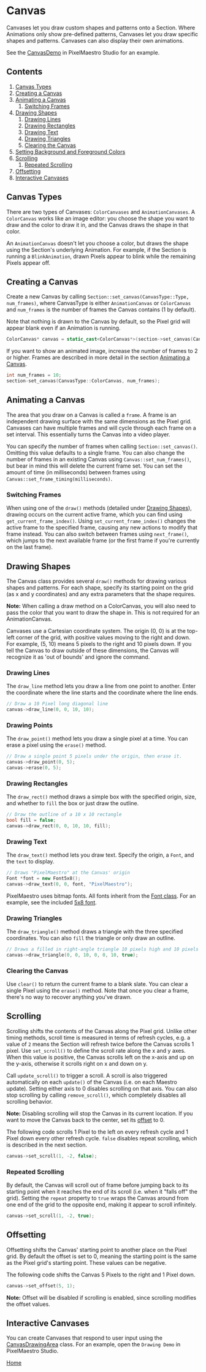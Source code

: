 # Canvas
Canvases let you draw custom shapes and patterns onto a Section. Where Animations only show pre-defined patterns, Canvases let you draw specific shapes and patterns. Canvases can also display their own animations.

See the [CanvasDemo](../gui/demo/canvasdemo.cpp) in PixelMaestro Studio for an example.

## Contents
1. [Canvas Types](#canvas-types)
2. [Creating a Canvas](#creating-a-canvas)
3. [Animating a Canvas](#animating-a-canvas)
	1. [Switching Frames](#switching-frames)
4. [Drawing Shapes](#drawing-shapes)
	1. [Drawing Lines](#drawing-lines)
	2. [Drawing Rectangles](#drawing-rectangles)
	3. [Drawing Text](#drawing-text)
	4. [Drawing Triangles](#drawing-triangles)
	5. [Clearing the Canvas](#clearing-the-canvas)
5. [Setting Background and Foreground Colors](#setting-background-and-foreground-colors)
6. [Scrolling](#scrolling)
	1. [Repeated Scrolling](#repeated-scrolling)
7. [Offsetting](#offsetting)
8. [Interactive Canvases](#interactive-canvases)

## Canvas Types
There are two types of Canvases: `ColorCanvases` and `AnimationCanvases`. A `ColorCanvas` works like an image editor: you choose the shape you want to draw and the color to draw it in, and the Canvas draws the shape in that color.

An `AnimationCanvas` doesn't let you choose a color, but draws the shape using the Section's underlying Animation. For example, if the Section is running a `BlinkAnimation`, drawn Pixels appear to blink while the remaining Pixels appear off.

## Creating a Canvas
Create a new Canvas by calling `Section::set_canvas(CanvasType::Type, num_frames)`, where CanvasType is either `AnimationCanvas` or `ColorCanvas` and `num_frames` is the number of frames the Canvas contains (1 by default).

Note that nothing is drawn to the Canvas by default, so the Pixel grid will appear blank even if an Animation is running.

```c++
ColorCanvas* canvas = static_cast<ColorCanvas*>(section->set_canvas(CanvasType::ColorCanvas));
```

If you want to show an animated image, increase the number of frames to 2 or higher. Frames are described in more detail in the section [Animating a Canvas](#animating-a-canvas).

```c++
int num_frames = 10;
section-set_canvas(CanvasType::ColorCanvas, num_frames);
```

## Animating a Canvas
The area that you draw on a Canvas is called a `frame`. A frame is an independent drawing surface with the same dimensions as the Pixel grid. Canvases can have multiple frames and will cycle through each frame on a set interval. This essentially turns the Canvas into a video player.

You can specify the number of frames when calling `Section::set_canvas()`. Omitting this value defaults to a single frame. You can also change the number of frames in an existing Canvas using `Canvas::set_num_frames()`, but bear in mind this will delete the current frame set. You can set the amount of time (in milliseconds) between frames using `Canvas::set_frame_timing(milliseconds)`.

### Switching Frames
When using one of the `draw()` methods (detailed under [Drawing Shapes](#drawing-shapes)), drawing occurs on the current active frame, which you can find using `get_current_frame_index()`. Using `set_current_frame_index()` changes the active frame to the specified frame, causing any new actions to modify that frame instead. You can also switch between frames using `next_frame()`, which jumps to the next available frame (or the first frame if you're currently on the last frame).

## Drawing Shapes
The Canvas class provides several `draw()` methods for drawing various shapes and patterns. For each shape, specify its starting point on the grid (as x and y coordinates) and any extra parameters that the shape requires.

**Note:** When calling a draw method on a ColorCanvas, you will also need to pass the color that you want to draw the shape in. This is not required for an AnimationCanvas.

Canvases use a Cartesian coordinate system. The origin (0, 0) is at the top-left corner of the grid, with positive values moving to the right and down. For example, (5, 10) means 5 pixels to the right and 10 pixels down. If you tell the Canvas to draw outside of these dimensions, the Canvas will recognize it as 'out of bounds' and ignore the command.

### Drawing Lines
The `draw_line` method lets you draw a line from one point to another. Enter the coordinate where the line starts and the coordinate where the line ends.

```c++
// Draw a 10 Pixel long diagonal line
canvas->draw_line(0, 0, 10, 10);
```

### Drawing Points
The `draw_point()` method lets you draw a single pixel at a time. You can erase a pixel using the `erase()` method.

```c++
// Draw a single point 5 pixels under the origin, then erase it.
canvas->draw_point(0, 5);
canvas->erase(0, 5);
```

### Drawing Rectangles
The `draw_rect()` method draws a simple box with the specified origin, size, and whether to `fill` the box or just draw the outline.

```c++
// Draw the outline of a 10 x 10 rectangle 
bool fill = false;
canvas->draw_rect(0, 0, 10, 10, fill);
```

### Drawing Text
The `draw_text()` method lets you draw text. Specify the origin, a `Font`, and the `text` to display.

```c++
// Draws "PixelMaestro" at the Canvas' origin
Font *font = new Font5x8();
canvas->draw_text(0, 0, font, "PixelMaestro");
```

PixelMaestro uses bitmap fonts. All fonts inherit from the [Font class](../src/canvas/fonts/font.h). For an example, see the included [5x8 font](../src/canvas/fonts/font5x8.h).

### Drawing Triangles
The `draw_triangle()` method draws a triangle with the three specified coordinates. You can also `fill` the triangle or only draw an outline.

```c++
// Draws a filled in right-angle triangle 10 pixels high and 10 pixels wide
canvas->draw_triangle(0, 0, 10, 0, 0, 10, true);
```

### Clearing the Canvas
Use `clear()` to return the current frame to a blank slate. You can clear a single Pixel using the `erase()` method. Note that once you clear a frame, there's no way to recover anything you've drawn.

## Scrolling
Scrolling shifts the contents of the Canvas along the Pixel grid. Unlike other timing methods, scroll time is measured in terms of refresh cycles, e.g. a value of `2` means the Section will refresh twice before the Canvas scrolls 1 pixel. Use `set_scroll()` to define the scroll rate along the x and y axes. When this value is positive, the Canvas scrolls left on the x-axis and up on the y-axis, otherwise it scrolls right on x and down on y.

Call `update_scroll()` to trigger a scroll. A scroll is also triggered automatically on each `update()` of the Canvas (i.e. on each Maestro update). Setting either axis to 0 disables scrolling on that axis. You can also stop scrolling by calling `remove_scroll()`, which completely disables all scrolling behavior.

**Note:** Disabling scrolling will stop the Canvas in its current location. If you want to move the Canvas back to the center, set its [offset](#offsetting) to 0.

The following code scrolls 1 Pixel to the left on every refresh cycle and 1 Pixel down every other refresh cycle. `false` disables repeat scrolling, which is described in the next section.

```c++
canvas->set_scroll(1, -2, false);
```

### Repeated Scrolling
By default, the Canvas will scroll out of frame before jumping back to its starting point when it reaches the end of its scroll (i.e. when it "falls off" the grid). Setting the `repeat` property to `true` wraps the Canvas around from one end of the grid to the opposite end, making it appear to scroll infinitely.

```c++
canvas->set_scroll(1, -2, true);
```

## Offsetting
Offsetting shifts the Canvas' starting point to another place on the Pixel grid. By default the offset is set to 0, meaning the starting point is the same as the Pixel grid's starting point. These values can be negative.

The following code shifts the Canvas 5 Pixels to the right and 1 Pixel down.
```c++
canvas->set_offset(5, 1);
```

**Note:** Offset will be disabled if scrolling is enabled, since scrolling modifies the offset values.

## Interactive Canvases
You can create Canvases that respond to user input using the [CanvasDrawingArea](../gui/drawingarea/canvasdrawingarea.h) class. For an example, open the `Drawing Demo` in PixelMaestro Studio.

[Home](README.md)
